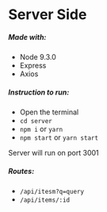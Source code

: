 # Server Side

##### Made with:

- Node 9.3.0
- Express
- Axios

##### Instruction to run:

- Open the terminal
- `cd server`
- `npm i` or `yarn`
- `npm start` or `yarn start`

Server will run on port 3001

##### Routes:

- `/api/itesm?q=query`
- `/api/items/:id`
